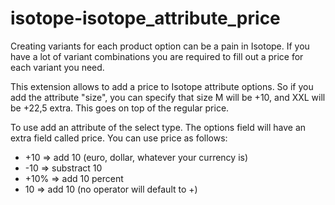 isotope-isotope_attribute_price
===============================

Creating variants for each product option can be a pain in Isotope. If you have a lot of variant combinations you are required to fill out a price for each variant you need.

This extension allows to add a price to Isotope attribute options. So if you add the attribute "size", you can specify that size M will be +10, and XXL will be +22,5 extra. This goes on top of the regular price.

To use add an attribute of the select type. The options field will have an extra field called price. You can use price as follows:

 * +10 => add 10 (euro, dollar, whatever your currency is)
 * -10 => substract 10
 * +10% => add 10 percent
 * 10 => add 10 (no operator will default to +)
